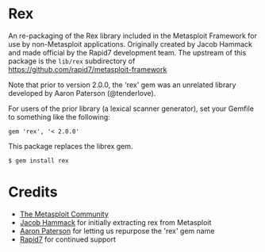 # Rex

An re-packaging of the Rex library included in the Metasploit Framework for use by non-Metasploit applications. Originally created by Jacob Hammack and made official by the Rapid7 development team. The upstream of this package is the `lib/rex` subdirectory of <https://github.com/rapid7/metasploit-framework>

Note that prior to version 2.0.0, the 'rex' gem was an unrelated library developed by Aaron Paterson (@tenderlove).

For users of the prior library (a lexical scanner generator), set your Gemfile to something like the following:
```
gem 'rex', '< 2.0.0'
```

This package replaces the librex gem.

```
$ gem install rex
```

# Credits

* [The Metasploit Community](https://github.com/rapid7/metasploit-framework)
* [Jacob Hammack](https://github.com/hammackj) for initially extracting rex from Metasploit
* [Aaron Paterson](https://github.com/tenderlove) for letting us repurpose the 'rex' gem name
* [Rapid7](http://www.rapid7.com/) for continued support
